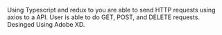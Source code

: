 Using Typescript and redux to you are able to send HTTP requests using axios to a API.
User is able to do GET, POST, and DELETE requests.
Desinged Using Adobe XD.
